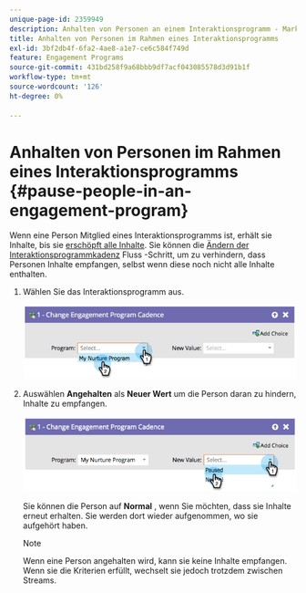 ```yaml
---
unique-page-id: 2359949
description: Anhalten von Personen an einem Interaktionsprogramm - Marketo-Dokumente - Produktdokumentation
title: Anhalten von Personen im Rahmen eines Interaktionsprogramms
exl-id: 3bf2db4f-6fa2-4ae8-a1e7-ce6c584f749d
feature: Engagement Programs
source-git-commit: 431bd258f9a68bbb9df7acf043085578d3d91b1f
workflow-type: tm+mt
source-wordcount: '126'
ht-degree: 0%

---
```


# Anhalten von Personen im Rahmen eines Interaktionsprogramms {#pause-people-in-an-engagement-program}

Wenn eine Person Mitglied eines Interaktionsprogramms ist, erhält sie Inhalte, bis sie [erschöpft alle Inhalte](people-who-have-exhausted-content.md). Sie können die [Ändern der Interaktionsprogrammkadenz](/help/marketo/product-docs/core-marketo-concepts/smart-campaigns/program-flow-actions/change-engagement-program-cadence.md) Fluss -Schritt, um zu verhindern, dass Personen Inhalte empfangen, selbst wenn diese noch nicht alle Inhalte enthalten.

1. Wählen Sie das Interaktionsprogramm aus.

   ![](assets/image2014-9-22-14-3a49-3a27.png)

1. Auswählen **Angehalten** als **Neuer Wert** um die Person daran zu hindern, Inhalte zu empfangen.

   ![](assets/image2014-9-22-14-3a49-3a31.png)

   Sie können die Person auf **Normal** , wenn Sie möchten, dass sie Inhalte erneut erhalten. Sie werden dort wieder aufgenommen, wo sie aufgehört haben.

   >[!NOTE]
   >
   >Wenn eine Person angehalten wird, kann sie keine Inhalte empfangen. Wenn sie die Kriterien erfüllt, wechselt sie jedoch trotzdem zwischen Streams.
